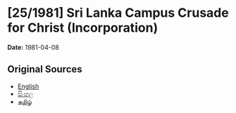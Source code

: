 # [25/1981] Sri Lanka Campus Crusade for Christ (Incorporation)

**Date:** 1981-04-08

## Original Sources

- [English](https://documents.gov.lk/view/acts/1981/4/25-1981_E.pdf)
- [සිංහල](https://documents.gov.lk/view/acts/1981/4/25-1981_S.pdf)
- [தமிழ்](https://documents.gov.lk/view/acts/1981/4/25-1981_T.pdf)
